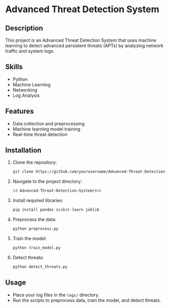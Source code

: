 # Advanced Threat Detection System

## Description
This project is an Advanced Threat Detection System that uses machine learning to detect advanced persistent threats (APTs) by analyzing network traffic and system logs.

## Skills
- Python
- Machine Learning
- Networking
- Log Analysis

## Features
- Data collection and preprocessing
- Machine learning model training
- Real-time threat detection

## Installation
1. Clone the repository:
    ```bash
    git clone https://github.com/yourusername/Advanced-Threat-Detection-System.git
    ```
2. Navigate to the project directory:
    ```bash
    cd Advanced-Threat-Detection-System/src
    ```
3. Install required libraries:
    ```bash
    pip install pandas scikit-learn joblib
    ```
4. Preprocess the data:
    ```bash
    python preprocess.py
    ```
5. Train the model:
    ```bash
    python train_model.py
    ```
6. Detect threats:
    ```bash
    python detect_threats.py
    ```

## Usage
- Place your log files in the `logs/` directory.
- Run the scripts to preprocess data, train the model, and detect threats.

